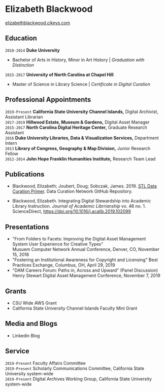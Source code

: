
# Elizabeth Blackwood

<div id="webaddress">
<a href="elizabethblackwood.cikeys.com">elizabethblackwood.cikeys.com</a>
</div>

## Education

`2010-2014`
__Duke University__
- Bachelor of Arts in History, Minor in Art History | *Graduation with Distinction*

`2015-2017`
__University of North Carolina at Chapel Hill__
- Master of Science in Library Science | *Certificate in Digital Curation*

## Professional Appointments
`2019-Present` 
__California State University Channel Islands,__ Digital Archivist, Assistant Librarian   
`2017-2019` __Hillwood Estate, Museum & Gardens,__ Digital Asset Manager   
`2015-2017` __North Carolina Digital Heritage Center,__ Graduate Research Assistant  
`2016` __Duke University Libraries, Data & Visualization Services,__ Department Intern   
`2013` __Library of Congress, Geography & Map Division,__ Junior Research Fellow   
`2012-2014` __John Hope Franklin Humanities Institute,__ Research Team Lead   


## Publications
- Blackwood, Elizabeth; Joubert, Doug; Sobczak, James. 2019. <a href="https://github.com/DataCurationNetwork/data-primers/blob/master/STL%20Data%20Curation%20Primer/STL-data-curation-primer.md">STL Data Curation Primer</a>. Data Curation Network GitHub Repository.

- Blackwood, Elizabeth. Integrating Digital Stewardship into Academic Library Instruction. *Journal of Academic Librrianship* vo. 46 no. 1. ScienceDirect, <a href="https://doi.org/10.1016/j.acalib.2019.102099">https://doi.org/10.1016/j.acalib.2019.102099</a>

## Presentations
- "From Folders to Facets: Improving the Digital Asset Management System User Experience for Creative Types"   
  Musuem Computer Network Annual Conference, Denver, CO, November 15, 2018
- "Fostering an Institutional Awareness for Copyright and Licensing"
  Best Practices Exchange, Columbus, OH, April 29, 2019
- "DAM Careers Forum: Paths in, Across and Upward" (Panel Discussion)
  Henry Stewart Digital Asset Management Conference, November 7, 2019

## Grants
- CSU Wide AWS Grant
- California State University Channel Islands Faculty Mini Grant


## Media and Blogs
- Linkedin Blog

## Service
`2019-Present` Faculty Affairs Committee   
`2019-Present` Scholarly Communications Committee, California State University system-wide   
`2019-Present` Digital Archives Working Group, California State University system-wide   



<!-- ### Footer

Last updated: May 2013 -->


